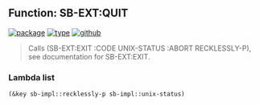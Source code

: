 ## Function: SB-EXT:QUIT
[![package](https://img.shields.io/badge/Package-SB--EXT-5f9ea0.svg?style=social&colorA=999999)](../) [![type](https://img.shields.io/badge/Type-Function-5f9ea0.svg?style=social&colorA=999999)](../#function) [![github](https://img.shields.io/badge/GitHub-View_the_source-5f9ea0.svg?style=social&colorA=999999&logo=github)](https://github.com/sbcl/sbcl/blob/master/src/code/cold-init.lisp/) 

> Calls (SB-EXT:EXIT :CODE UNIX-STATUS :ABORT RECKLESSLY-P),
> see documentation for SB-EXT:EXIT.

### Lambda list
```cl
(&key sb-impl::recklessly-p sb-impl::unix-status)
```
